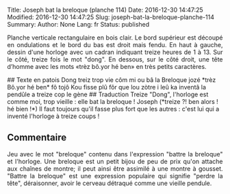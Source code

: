 Title: Joseph bat la breloque (planche 114)
Date: 2016-12-30 14:47:25
Modified: 2016-12-30 14:47:25
Slug: joseph-bat-la-breloque-planche-114
Summary: 
Author: None
Lang: fr
Status: published

<p style="text-align:justify;">Planche verticale rectangulaire en bois clair. Le bord supérieur est découpé en ondulations et le bord du bas est droit mais fendu. En haut à gauche, dessin d'une horloge avec un cadran indiquant treize heures de 1 à 13. Sur le côté, treize fois le mot "dong". En dessous, sur le côté droit, une tête d’homme avec les mots «trèz bô.yor hé ben» en très petits caractères.</p>
<img style="float: right;" alt="" src="{static}/images/planche_114.png">
## Texte en patois
Dong treiz  trop vie  côm  mi ou bâ la Breloque  
     jozé  
*trèz Bô.yor hé ben*  
fô tojô Kou fisse plû fôr que lou  zòtre i leû ka inventâ la pendûle a treize cop       
     le  gène	
<img style="float: left;" alt="" src="{static}/images/planche_114_dessin.png">
## Traduction
Treize "Dong", l'horloge est comme moi, trop vieille : elle bat la breloque ! 
Joseph
(*treize ?! ben alors ! hé bien !*)   
Il faut toujours qu'il fasse plus fort que les autres : c'est lui qui a inventé l'horloge à treize coups !

## Commentaire
<p style="text-align:justify;">Jeu avec le mot "breloque" contenu dans l'expression "battre la breloque" et  l'horloge.
Une breloque est un petit bijou de peu de prix qu'on attache aux chaînes de montre; il peut ainsi être assimilé à une montre à gousset.
"Battre la breloque" est une expression populaire qui signifie "perdre la tête",  déraisonner, avoir le cerveau détraqué comme une vieille pendule.</p>




